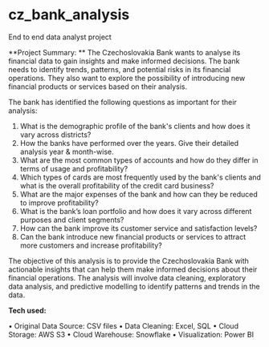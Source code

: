 # cz_bank_analysis
End to end data analyst project


**Project Summary: **
The Czechoslovakia Bank wants to analyse its financial data to gain insights and make informed decisions. 
The bank needs to identify trends, patterns, and potential risks in its financial operations. 
They also want to explore the possibility of introducing new financial products or services based on their analysis.

The bank has identified the following questions as important for their analysis:
1. What is the demographic profile of the bank's clients and how does it vary across districts?
2. How the banks have performed over the years. Give their detailed analysis year & month-wise.
3. What are the most common types of accounts and how do they differ in terms of usage and profitability?
4. Which types of cards are most frequently used by the bank's clients and what is the overall profitability of the credit card business?
5. What are the major expenses of the bank and how can they be reduced to improve profitability?
6. What is the bank’s loan portfolio and how does it vary across different purposes and client segments?
7. How can the bank improve its customer service and satisfaction levels?
8. Can the bank introduce new financial products or services to attract more customers and increase profitability?


The objective of this analysis is to provide the Czechoslovakia Bank with actionable insights that can help them make informed decisions about their financial operations. 
The analysis will involve data cleaning, exploratory data analysis, and predictive modelling to identify patterns and trends in the data.


**Tech used:**

•	Original Data Source: CSV files
•	Data Cleaning: Excel, SQL
•	Cloud Storage: AWS S3
•	Cloud Warehouse: Snowflake
•	Visualization: Power BI




